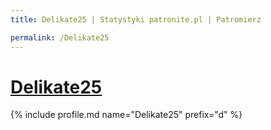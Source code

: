 ```yaml
---
title: Delikate25 | Statystyki patronite.pl | Patromierz

permalink: /Delikate25
---
```


# [Delikate25](https://patronite.pl/Delikate25)

{% include profile.md name="Delikate25" prefix="d" %}
